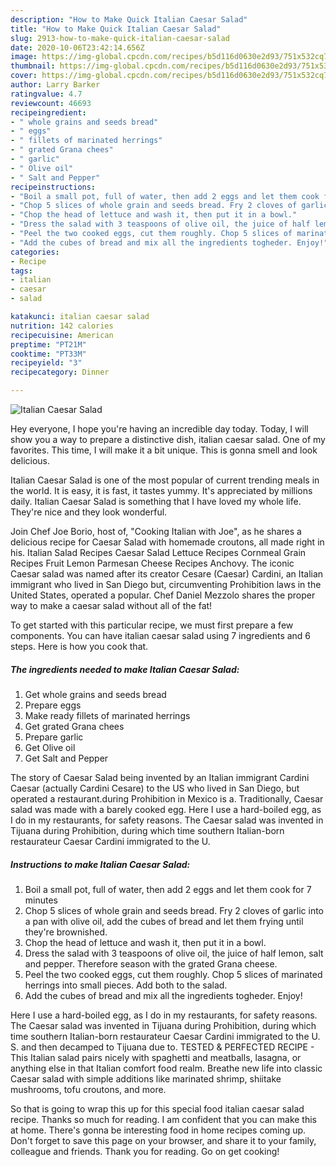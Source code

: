 ```yaml
---
description: "How to Make Quick Italian Caesar Salad"
title: "How to Make Quick Italian Caesar Salad"
slug: 2913-how-to-make-quick-italian-caesar-salad
date: 2020-10-06T23:42:14.656Z
image: https://img-global.cpcdn.com/recipes/b5d116d0630e2d93/751x532cq70/italian-caesar-salad-recipe-main-photo.jpg
thumbnail: https://img-global.cpcdn.com/recipes/b5d116d0630e2d93/751x532cq70/italian-caesar-salad-recipe-main-photo.jpg
cover: https://img-global.cpcdn.com/recipes/b5d116d0630e2d93/751x532cq70/italian-caesar-salad-recipe-main-photo.jpg
author: Larry Barker
ratingvalue: 4.7
reviewcount: 46693
recipeingredient:
- " whole grains and seeds bread"
- " eggs"
- " fillets of marinated herrings"
- " grated Grana chees"
- " garlic"
- " Olive oil"
- " Salt and Pepper"
recipeinstructions:
- "Boil a small pot, full of water, then add 2 eggs and let them cook for 7 minutes"
- "Chop 5 slices of whole grain and seeds bread. Fry 2 cloves of garlic into a pan with olive oil, add the cubes of bread and let them frying until they&#39;re brownished."
- "Chop the head of lettuce and wash it, then put it in a bowl."
- "Dress the salad with 3 teaspoons of olive oil, the juice of half lemon, salt and pepper. Therefore season with the grated Grana cheese."
- "Peel the two cooked eggs, cut them roughly. Chop 5 slices of marinated herrings into small pieces. Add both to the salad."
- "Add the cubes of bread and mix all the ingredients togheder. Enjoy!"
categories:
- Recipe
tags:
- italian
- caesar
- salad

katakunci: italian caesar salad 
nutrition: 142 calories
recipecuisine: American
preptime: "PT21M"
cooktime: "PT33M"
recipeyield: "3"
recipecategory: Dinner

---
```



![Italian Caesar Salad](https://img-global.cpcdn.com/recipes/b5d116d0630e2d93/751x532cq70/italian-caesar-salad-recipe-main-photo.jpg)

Hey everyone, I hope you're having an incredible day today. Today, I will show you a way to prepare a distinctive dish, italian caesar salad. One of my favorites. This time, I will make it a bit unique. This is gonna smell and look delicious.

Italian Caesar Salad is one of the most popular of current trending meals in the world. It is easy, it is fast, it tastes yummy. It's appreciated by millions daily. Italian Caesar Salad is something that I have loved my whole life. They're nice and they look wonderful.

Join Chef Joe Borio, host of, &#34;Cooking Italian with Joe&#34;, as he shares a delicious recipe for Caesar Salad with homemade croutons, all made right in his. Italian Salad Recipes Caesar Salad Lettuce Recipes Cornmeal Grain Recipes Fruit Lemon Parmesan Cheese Recipes Anchovy. The iconic Caesar salad was named after its creator Cesare (Caesar) Cardini, an Italian immigrant who lived in San Diego but, circumventing Prohibition laws in the United States, operated a popular. Chef Daniel Mezzolo shares the proper way to make a caesar salad without all of the fat!


To get started with this particular recipe, we must first prepare a few components. You can have italian caesar salad using 7 ingredients and 6 steps. Here is how you cook that.

<!--inarticleads1-->

##### The ingredients needed to make Italian Caesar Salad:

1. Get  whole grains and seeds bread
1. Prepare  eggs
1. Make ready  fillets of marinated herrings
1. Get  grated Grana chees
1. Prepare  garlic
1. Get  Olive oil
1. Get  Salt and Pepper


The story of Caesar Salad being invented by an Italian immigrant Cardini Caesar (actually Cardini Cesare) to the US who lived in San Diego, but operated a restaurant.during Prohibition in Mexico is a. Traditionally, Caesar salad was made with a barely cooked egg. Here I use a hard-boiled egg, as I do in my restaurants, for safety reasons. The Caesar salad was invented in Tijuana during Prohibition, during which time southern Italian-born restaurateur Caesar Cardini immigrated to the U. 

<!--inarticleads2-->

##### Instructions to make Italian Caesar Salad:

1. Boil a small pot, full of water, then add 2 eggs and let them cook for 7 minutes
1. Chop 5 slices of whole grain and seeds bread. Fry 2 cloves of garlic into a pan with olive oil, add the cubes of bread and let them frying until they&#39;re brownished.
1. Chop the head of lettuce and wash it, then put it in a bowl.
1. Dress the salad with 3 teaspoons of olive oil, the juice of half lemon, salt and pepper. Therefore season with the grated Grana cheese.
1. Peel the two cooked eggs, cut them roughly. Chop 5 slices of marinated herrings into small pieces. Add both to the salad.
1. Add the cubes of bread and mix all the ingredients togheder. Enjoy!


Here I use a hard-boiled egg, as I do in my restaurants, for safety reasons. The Caesar salad was invented in Tijuana during Prohibition, during which time southern Italian-born restaurateur Caesar Cardini immigrated to the U. S. and then decamped to Tijuana due to. TESTED &amp; PERFECTED RECIPE - This Italian salad pairs nicely with spaghetti and meatballs, lasagna, or anything else in that Italian comfort food realm. Breathe new life into classic Caesar salad with simple additions like marinated shrimp, shiitake mushrooms, tofu croutons, and more. 

So that is going to wrap this up for this special food italian caesar salad recipe. Thanks so much for reading. I am confident that you can make this at home. There's gonna be interesting food in home recipes coming up. Don't forget to save this page on your browser, and share it to your family, colleague and friends. Thank you for reading. Go on get cooking!
